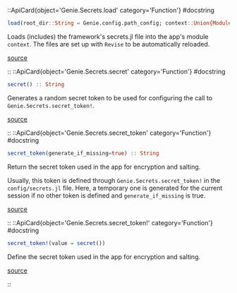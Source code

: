 

::ApiCard{object='Genie.Secrets.load' category='Function'}
#docstring



```julia
load(root_dir::String = Genie.config.path_config; context::Union{Module,Nothing} = nothing) :: Nothing
```


Loads (includes) the framework&#39;s secrets.jl file into the app&#39;s module `context`. The files are set up with `Revise` to be automatically reloaded.


[source](https://github.com/GenieFramework/Genie.jl/blob/v5.30.6/src/Secrets.jl#L58-L63)

::
::ApiCard{object='Genie.Secrets.secret' category='Function'}
#docstring



```julia
secret() :: String
```


Generates a random secret token to be used for configuring the call to `Genie.Secrets.secret_token!`.


[source](https://github.com/GenieFramework/Genie.jl/blob/v5.30.6/src/Secrets.jl#L77-L81)

::
::ApiCard{object='Genie.Secrets.secret_token' category='Function'}
#docstring



```julia
secret_token(generate_if_missing=true) :: String
```


Return the secret token used in the app for encryption and salting.

Usually, this token is defined through `Genie.Secrets.secret_token!` in the `config/secrets.jl` file. Here, a temporary one is generated for the current session if no other token is defined and `generate_if_missing` is true.


[source](https://github.com/GenieFramework/Genie.jl/blob/v5.30.6/src/Secrets.jl#L12-L20)

::
::ApiCard{object='Genie.Secrets.secret_token!' category='Function'}
#docstring



```julia
secret_token!(value = secret())
```


Define the secret token used in the app for encryption and salting.


[source](https://github.com/GenieFramework/Genie.jl/blob/v5.30.6/src/Secrets.jl#L46-L50)

::
